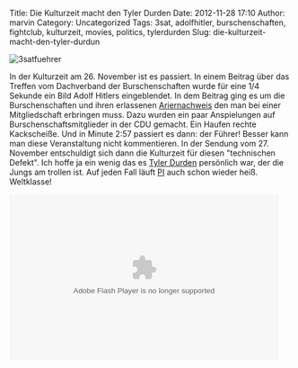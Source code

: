 Title: Die Kulturzeit macht den Tyler Durden
Date: 2012-11-28 17:10
Author: marvin
Category: Uncategorized
Tags: 3sat, adolfhitler, burschenschaften, fightclub, kulturzeit, movies, politics, tylerdurden
Slug: die-kulturzeit-macht-den-tyler-durdun

![3satfuehrer]({static}/images/3satfuehrer.jpg)

In der Kulturzeit am 26. November ist es passiert. In einem Beitrag über
das Treffen vom Dachverband der Burschenschaften wurde für eine 1/4
Sekunde ein Bild Adolf Hitlers eingeblendet. In dem Beitrag ging es um
die Burschenschaften und ihren erlassenen
[Ariernachweis](http://www.spiegel.de/unispiegel/studium/rechtsruck-im-dachverband-burschenschafter-streiten-ueber-ariernachweis-a-767788.html)
den man bei einer Mitgliedschaft erbringen muss. Dazu wurden ein paar
Anspielungen auf Burschenschaftsmitglieder in der CDU gemacht. Ein
Haufen rechte Kackscheiße. Und in Minute 2:57 passiert es dann: der
Führer! Besser kann man diese Veranstaltung nicht kommentieren. In der
Sendung vom 27. November entschuldigt sich dann die Kulturzeit für
diesen "technischen Defekt". Ich hoffe ja ein wenig das es [Tyler
Durden](http://www.imdb.de/character/ch0001854/) persönlich war, der die
Jungs am trollen ist. Auf jeden Fall läuft
[PI](http://www.pi-news.net/2012/11/medienmanipulation-uber-burschenschaften/)
auch schon wieder heiß. Weltklasse!

<p>
<object width="480" height="295">
<embed src="http://livingscoop.com/v/2547/" width="480" height="295" allowscriptaccess="always" allowfullscreen="true" type="application/x-shockwave-flash" wmode="window">
</embed>
</object>
</p>

